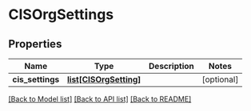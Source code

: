 # CISOrgSettings

## Properties
Name | Type | Description | Notes
------------ | ------------- | ------------- | -------------
**cis_settings** | [**list[CISOrgSetting]**](CISOrgSetting.md) |  | [optional] 

[[Back to Model list]](../README.md#documentation-for-models) [[Back to API list]](../README.md#documentation-for-api-endpoints) [[Back to README]](../README.md)


